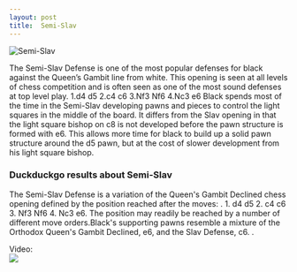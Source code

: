 ```yaml
---
layout: post
title:  Semi-Slav
---
```



![Semi-Slav](https://www.thechesswebsite.com/wp-content/uploads/2012/07/semi-slav-big.jpg)

The Semi-Slav Defense is one of the most popular defenses for black against the Queen’s Gambit line from white. This opening is seen at all levels of chess competition and is often seen as one of the most sound defenses at top level play.
1.d4 d5
2.c4 c6
3.Nf3 Nf6
4.Nc3 e6
Black spends most of the time in the Semi-Slav developing pawns and pieces to control the light squares in the middle of the board. It differs from the Slav opening in that the light square bishop on c8 is not developed before the pawn structure is formed with e6. This allows more time for black to build up a solid pawn structure around the d5 pawn, but at the cost of slower development from his light square bishop.


### Duckduckgo results about Semi-Slav

The Semi-Slav Defense is a variation of the Queen's Gambit Declined chess opening defined by the position reached after the moves: . 1. d4 d5 2. c4 c6 3. Nf3 Nf6 4. Nc3 e6. The position may readily be reached by a number of different move orders.Black's supporting pawns resemble a mixture of the Orthodox Queen's Gambit Declined, e6, and the Slav Defense, c6. .

Video:  
[![](https://tse2.mm.bing.net/th?id=OVP.zSl6bdFG9I4zNe3LnarT2gHgFo&pid=Api)](https://www.youtube.com/watch?v=g1Uh3S-pPaA)

